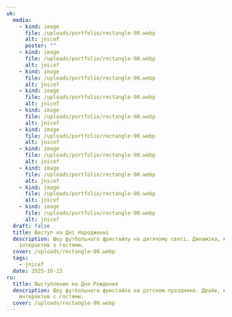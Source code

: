 ```yaml
---
uk:
  media:
    - kind: image
      file: /uploads/portfolio/rectangle-90.webp
      alt: jnicef
      poster: ""
    - kind: image
      file: /uploads/portfolio/rectangle-90.webp
      alt: jnicef
    - kind: image
      file: /uploads/portfolio/rectangle-90.webp
      alt: jnicef
    - kind: image
      file: /uploads/portfolio/rectangle-90.webp
      alt: jnicef
    - kind: image
      file: /uploads/portfolio/rectangle-90.webp
      alt: jnicef
    - kind: image
      file: /uploads/portfolio/rectangle-90.webp
      alt: jnicef
    - kind: image
      file: /uploads/portfolio/rectangle-90.webp
      alt: jnicef
    - kind: image
      file: /uploads/portfolio/rectangle-90.webp
      alt: jnicef
    - kind: image
      file: /uploads/portfolio/rectangle-90.webp
      alt: jnicef
    - kind: image
      file: /uploads/portfolio/rectangle-90.webp
      alt: jnicef
  draft: false
  title: Виступ на Дні Народженні
  description: Шоу футбольного фристайлу на дитячому святі. Динаміка, музика та
    інтерактив з гостями.
  cover: /uploads/rectangle-90.webp
  tags:
    - jnicef
  date: 2025-10-23
ru:
  title: Выступление на Дне Рождения
  description: Шоу футбольного фристайла на детском празднике. Драйв, музыка и
    интерактив с гостями.
  cover: /uploads/rectangle-90.webp
---
```

